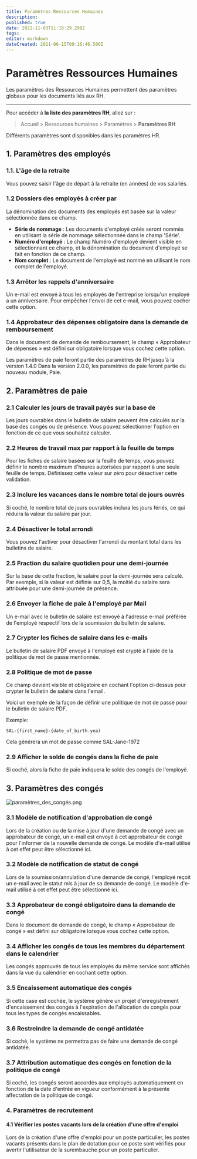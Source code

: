 ```yaml
---
title: Paramètres Ressources Humaines
description: 
published: true
date: 2022-11-03T11:18:29.299Z
tags: 
editor: markdown
dateCreated: 2021-06-15T09:16:46.500Z
---
```


# Paramètres Ressources Humaines

Les paramètres des Ressources Humaines permettent des paramètres globaux pour les documents liés aux RH.

---

Pour accéder à **la liste des paramètres RH**, allez sur :

> Accueil > Ressources humaines > Paramètres > **Paramètres RH**

Différents paramètres sont disponibles dans les paramètres HR.

## 1. Paramètres des employés

### 1.1. L'âge de la retraite

Vous pouvez saisir l'âge de départ à la retraite (en années) de vos salariés.

### 1.2 Dossiers des employés à créer par

La dénomination des documents des employés est basée sur la valeur sélectionnée dans ce champ.

- **Série de nommage** : Les documents d'employé créés seront nommés en utilisant la série de nommage sélectionnée dans le champ 'Série'.
- **Numéro d'employé** : Le champ Numéro d'employé devient visible en sélectionnant ce champ, et la dénomination du document d'employé se fait en fonction de ce champ.
- **Nom complet** : Le document de l'employé est nommé en utilisant le nom complet de l'employé.

### 1.3 Arrêter les rappels d'anniversaire

Un e-mail est envoyé à tous les employés de l'entreprise lorsqu'un employé a un anniversaire. Pour empêcher l'envoi de cet e-mail, vous pouvez cocher cette option.

### 1.4 Approbateur des dépenses obligatoire dans la demande de remboursement

Dans le document de demande de remboursement, le champ « Approbateur de dépenses » est défini sur obligatoire lorsque vous cochez cette option.

Les paramètres de paie feront partie des paramètres de RH jusqu'à la version 1.4.0 Dans la version 2.0.0, les paramètres de paie feront partie du nouveau module, Paie.

## 2. Paramètres de paie 

### 2.1 Calculer les jours de travail payés sur la base de

Les jours ouvrables dans le bulletin de salaire peuvent être calculés sur la base des congés ou de présence. Vous pouvez sélectionner l'option en fonction de ce que vous souhaitez calculer.

### 2.2 Heures de travail max par rapport à la feuille de temps

Pour les fiches de salaire basées sur la feuille de temps, vous pouvez définir le nombre maximum d'heures autorisées par rapport à une seule feuille de temps. Définissez cette valeur sur zéro pour désactiver cette validation.

### 2.3 Inclure les vacances dans le nombre total de jours ouvrés

Si coché, le nombre total de jours ouvrables inclura les jours fériés, ce qui réduira la valeur du salaire par jour.

### 2.4 Désactiver le total arrondi

Vous pouvez l'activer pour désactiver l'arrondi du montant total dans les bulletins de salaire.

### 2.5 Fraction du salaire quotidien pour une demi-journée

Sur la base de cette fraction, le salaire pour la demi-journée sera calculé. Par exemple, si la valeur est définie sur 0,5, la moitié du salaire sera attribuée pour une demi-journée de présence.

### 2.6 Envoyer la fiche de paie à l'employé par Mail

Un e-mail avec le bulletin de salaire est envoyé à l'adresse e-mail préférée de l'employé respectif lors de la soumission du bulletin de salaire.

### 2.7 Crypter les fiches de salaire dans les e-mails

Le bulletin de salaire PDF envoyé à l'employé est crypté à l'aide de la politique de mot de passe mentionnée.

### 2.8 Politique de mot de passe

Ce champ devient visible et obligatoire en cochant l'option ci-dessus pour crypter le bulletin de salaire dans l'email.

Voici un exemple de la façon de définir une politique de mot de passe pour le bulletin de salaire PDF.

Exemple:

````
SAL-{first_name}-{date_of_birth.yea)
`````
Cela générera un mot de passe comme SAL-Jane-1972

### 2.9 Afficher le solde de congés dans la fiche de paie

Si coché, alors la fiche de paie indiquera le solde des congés de l'employé.

## 3. Paramètres des congés

![paramètres_des_congés.png](/humains-ressources/hr-settings/paramètres_des_congés.png)

### 3.1 Modèle de notification d'approbation de congé

Lors de la création ou de la mise à jour d'une demande de congé avec un approbateur de congé, un e-mail est envoyé à cet approbateur de congé pour l'informer de la nouvelle demande de congé. Le modèle d'e-mail utilisé à cet effet peut être sélectionné ici.

### 3.2 Modèle de notification de statut de congé

Lors de la soumission/annulation d'une demande de congé, l'employé reçoit un e-mail avec le statut mis à jour de sa demande de congé. Le modèle d'e-mail utilisé à cet effet peut être sélectionné ici.

### 3.3 Approbateur de congé obligatoire dans la demande de congé

Dans le document de demande de congé, le champ « Approbateur de congé » est défini sur obligatoire lorsque vous cochez cette option.

### 3.4 Afficher les congés de tous les membres du département dans le calendrier 
Les congés approuvés de tous les employés du même service sont affichés dans la vue du calendrier en cochant cette option.

### 3.5 Encaissement automatique des congés 
Si cette case est cochée, le système génère un projet d'enregistrement d'encaissement des congés à l'expiration de l'allocation de congés pour tous les types de congés encaissables.

### 3.6 Restreindre la demande de congé antidatée

Si coché, le système ne permettra pas de faire une demande de congé antidatée.

### 3.7 Attribution automatique des congés en fonction de la politique de congé

Si coché, les congés seront accordés aux employés automatiquement en fonction de la date d'entrée en vigueur conformément à la présente affectation de la politique de congé.

### 4. Paramètres de recrutement

#### 4.1 Vérifier les postes vacants lors de la création d'une offre d'emploi

Lors de la création d'une offre d'emploi pour un poste particulier, les postes vacants présents dans le plan de dotation pour ce poste sont vérifiés pour avertir l'utilisateur de la surembauche pour un poste particulier.
